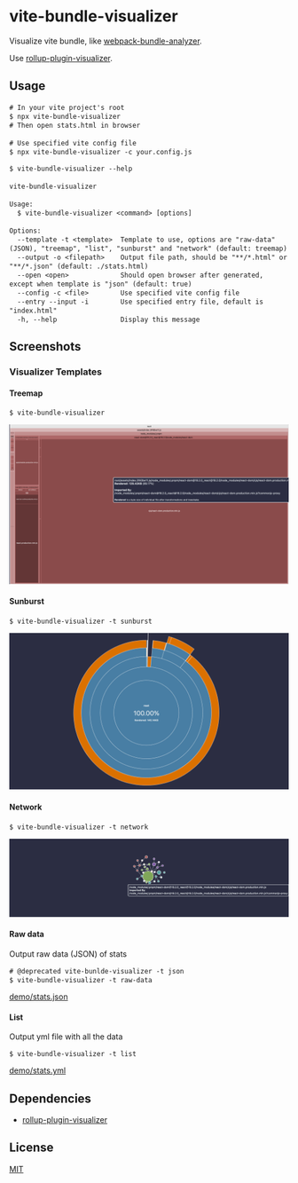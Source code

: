 # vite-bundle-visualizer

Visualize vite bundle, like [webpack-bundle-analyzer](https://github.com/webpack-contrib/webpack-bundle-analyzer).

Use [rollup-plugin-visualizer](https://github.com/btd/rollup-plugin-visualizer).

## Usage

```console
# In your vite project's root
$ npx vite-bundle-visualizer
# Then open stats.html in browser

# Use specified vite config file
$ npx vite-bundle-visualizer -c your.config.js
```

```console
$ vite-bundle-visualizer --help

vite-bundle-visualizer

Usage:
  $ vite-bundle-visualizer <command> [options]

Options:
  --template -t <template>  Template to use, options are "raw-data" (JSON), "treemap", "list", "sunburst" and "network" (default: treemap)
  --output -o <filepath>    Output file path, should be "**/*.html" or "**/*.json" (default: ./stats.html)
  --open <open>             Should open browser after generated, except when template is "json" (default: true)
  --config -c <file>        Use specified vite config file
  --entry --input -i        Use specified entry file, default is "index.html"
  -h, --help                Display this message
```

## Screenshots

### Visualizer Templates

#### Treemap

```console
$ vite-bundle-visualizer
```

![treemap](./screenshots/treemap.png)

#### Sunburst

```console
$ vite-bundle-visualizer -t sunburst
```

![sunburst](./screenshots/sunburst.png)

#### Network

```console
$ vite-bundle-visualizer -t network
```

![network](./screenshots/network.jpg)

#### Raw data

Output raw data (JSON) of stats

```console
# @deprecated vite-bunlde-visualizer -t json
$ vite-bundle-visualizer -t raw-data
```

[demo/stats.json](./demo/stats.json)

#### List

Output yml file with all the data

```console
$ vite-bundle-visualizer -t list
```

[demo/stats.yml](./demo/stats.yml)

## Dependencies

- [rollup-plugin-visualizer](https://github.com/btd/rollup-plugin-visualizer)

## License

[MIT](LICENSE)
